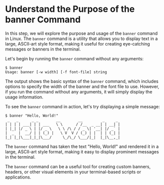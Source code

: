 # Understand the Purpose of the banner Command

In this step, we will explore the purpose and usage of the `banner` command in Linux. The `banner` command is a utility that allows you to display text in a large, ASCII-art style format, making it useful for creating eye-catching messages or banners in the terminal.

Let's begin by running the `banner` command without any arguments:

```
$ banner
Usage: banner [-w width] [-f font-file] string
```

The output shows the basic syntax of the `banner` command, which includes options to specify the width of the banner and the font file to use. However, if you run the command without any arguments, it will simply display the usage information.

To see the `banner` command in action, let's try displaying a simple message:

```
$ banner "Hello, World!"
 _   _      _ _        __        __         _     _
| | | | ___| | | ___   \ \      / /__  _ __| | __| |
| |_| |/ _ \ | |/ _ \   \ \ /\ / / _ \| '__| |/ _` |
|  _  |  __/ | | (_) |   \ V  V / (_) | |  | | (_| |
|_| |_|\___|_|_|\___/     \_/\_/ \___/|_|  |_|\__,_|
```

The `banner` command has taken the text "Hello, World!" and rendered it in a large, ASCII-art style format, making it easy to display prominent messages in the terminal.

The `banner` command can be a useful tool for creating custom banners, headers, or other visual elements in your terminal-based scripts or applications.
